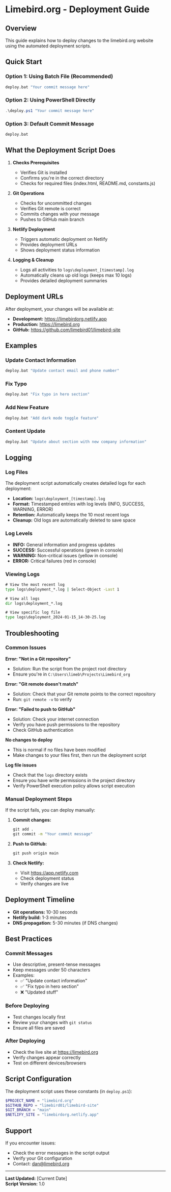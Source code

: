 # Limebird.org - Deployment Guide

## Overview

This guide explains how to deploy changes to the limebird.org website using the automated deployment scripts.

## Quick Start

### Option 1: Using Batch File (Recommended)
```cmd
deploy.bat "Your commit message here"
```

### Option 2: Using PowerShell Directly
```powershell
.\deploy.ps1 "Your commit message here"
```

### Option 3: Default Commit Message
```cmd
deploy.bat
```

## What the Deployment Script Does

1. **Checks Prerequisites**
   - Verifies Git is installed
   - Confirms you're in the correct directory
   - Checks for required files (index.html, README.md, constants.js)

2. **Git Operations**
   - Checks for uncommitted changes
   - Verifies Git remote is correct
   - Commits changes with your message
   - Pushes to GitHub main branch

3. **Netlify Deployment**
   - Triggers automatic deployment on Netlify
   - Provides deployment URLs
   - Shows deployment status information

4. **Logging & Cleanup**
   - Logs all activities to `logs\deployment_[timestamp].log`
   - Automatically cleans up old logs (keeps max 10 logs)
   - Provides detailed deployment summaries

## Deployment URLs

After deployment, your changes will be available at:
- **Development:** https://limebirdorg.netlify.app
- **Production:** https://limebird.org
- **GitHub:** https://github.com/limebird01/limebird-site

## Examples

### Update Contact Information
```cmd
deploy.bat "Update contact email and phone number"
```

### Fix Typo
```cmd
deploy.bat "Fix typo in hero section"
```

### Add New Feature
```cmd
deploy.bat "Add dark mode toggle feature"
```

### Content Update
```cmd
deploy.bat "Update about section with new company information"
```

## Logging

### Log Files
The deployment script automatically creates detailed logs for each deployment:

- **Location:** `logs\deployment_[timestamp].log`
- **Format:** Timestamped entries with log levels (INFO, SUCCESS, WARNING, ERROR)
- **Retention:** Automatically keeps the 10 most recent logs
- **Cleanup:** Old logs are automatically deleted to save space

### Log Levels
- **INFO:** General information and progress updates
- **SUCCESS:** Successful operations (green in console)
- **WARNING:** Non-critical issues (yellow in console)
- **ERROR:** Critical failures (red in console)

### Viewing Logs
```cmd
# View the most recent log
type logs\deployment_*.log | Select-Object -Last 1

# View all logs
dir logs\deployment_*.log

# View specific log file
type logs\deployment_2024-01-15_14-30-25.log
```

## Troubleshooting

### Common Issues

**Error: "Not in a Git repository"**
- Solution: Run the script from the project root directory
- Ensure you're in `C:\Users\limeb\Projects\Limebird_org`

**Error: "Git remote doesn't match"**
- Solution: Check that your Git remote points to the correct repository
- Run: `git remote -v` to verify

**Error: "Failed to push to GitHub"**
- Solution: Check your internet connection
- Verify you have push permissions to the repository
- Check GitHub authentication

**No changes to deploy**
- This is normal if no files have been modified
- Make changes to your files first, then run the deployment script

**Log file issues**
- Check that the `logs` directory exists
- Ensure you have write permissions in the project directory
- Verify PowerShell execution policy allows script execution

### Manual Deployment Steps

If the script fails, you can deploy manually:

1. **Commit changes:**
   ```cmd
   git add .
   git commit -m "Your commit message"
   ```

2. **Push to GitHub:**
   ```cmd
   git push origin main
   ```

3. **Check Netlify:**
   - Visit https://app.netlify.com
   - Check deployment status
   - Verify changes are live

## Deployment Timeline

- **Git operations:** 10-30 seconds
- **Netlify build:** 1-3 minutes
- **DNS propagation:** 5-30 minutes (if DNS changes)

## Best Practices

### Commit Messages
- Use descriptive, present-tense messages
- Keep messages under 50 characters
- Examples:
  - ✅ "Update contact information"
  - ✅ "Fix typo in hero section"
  - ❌ "Updated stuff"

### Before Deploying
- Test changes locally first
- Review your changes with `git status`
- Ensure all files are saved

### After Deploying
- Check the live site at https://limebird.org
- Verify changes appear correctly
- Test on different devices/browsers

## Script Configuration

The deployment script uses these constants (in `deploy.ps1`):
```powershell
$PROJECT_NAME = "limebird.org"
$GITHUB_REPO = "limebird01/limebird-site"
$GIT_BRANCH = "main"
$NETLIFY_SITE = "limebirdorg.netlify.app"
```

## Support

If you encounter issues:
- Check the error messages in the script output
- Verify your Git configuration
- Contact: dan@limebird.org

---

**Last Updated:** [Current Date]  
**Script Version:** 1.0 